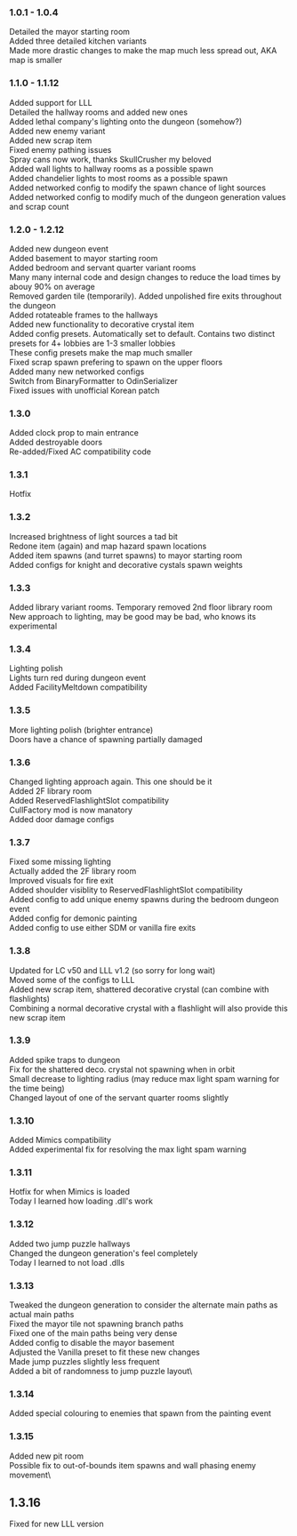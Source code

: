### 1.0.1 - 1.0.4

Detailed the mayor starting room\
Added three detailed kitchen variants\
Made more drastic changes to make the map much less spread out, AKA map is smaller

### 1.1.0 - 1.1.12

Added support for LLL\
Detailed the hallway rooms and added new ones\
Added lethal company's lighting onto the dungeon (somehow?)\
Added new enemy variant\
Added new scrap item\
Fixed enemy pathing issues\
Spray cans now work, thanks SkullCrusher my beloved\
Added wall lights to hallway rooms as a possible spawn\
Added chandelier lights to most rooms as a possible spawn\
Added networked config to modify the spawn chance of light sources\
Added networked config to modify much of the dungeon generation values and scrap count

### 1.2.0 - 1.2.12

Added new dungeon event\
Added basement to mayor starting room\
Added bedroom and servant quarter variant rooms\
Many many internal code and design changes to reduce the load times by abouy 90% on average\
Removed garden tile (temporarily). Added unpolished fire exits throughout the dungeon\
Added rotateable frames to the hallways\
Added new functionality to decorative crystal item\
Added config presets. Automatically set to default. Contains two distinct presets for 4+ lobbies are 1-3 smaller lobbies\
These config presets make the map much smaller\
Fixed scrap spawn prefering to spawn on the upper floors\
Added many new networked configs\
Switch from BinaryFormatter to OdinSerializer\
Fixed issues with unofficial Korean patch

### 1.3.0

Added clock prop to main entrance\
Added destroyable doors\
Re-added/Fixed AC compatibility code

### 1.3.1

Hotfix

### 1.3.2

Increased brightness of light sources a tad bit\
Redone item (again) and map hazard spawn locations\
Added item spawns (and turret spawns) to mayor starting room\
Added configs for knight and decorative cystals spawn weights

### 1.3.3

Added library variant rooms. Temporary removed 2nd floor library room\
New approach to lighting, may be good may be bad, who knows its experimental

### 1.3.4

Lighting polish\
Lights turn red during dungeon event\
Added FacilityMeltdown compatibility

### 1.3.5

More lighting polish (brighter entrance)\
Doors have a chance of spawning partially damaged

### 1.3.6

Changed lighting approach again. This one should be it\
Added 2F library room\
Added ReservedFlashlightSlot compatibility\
CullFactory mod is now manatory\
Added door damage configs

### 1.3.7

Fixed some missing lighting\
Actually added the 2F library room\
Improved visuals for fire exit\
Added shoulder visiblity to ReservedFlashlightSlot compatibility\
Added config to add unique enemy spawns during the bedroom dungeon event\
Added config for demonic painting\
Added config to use either SDM or vanilla fire exits

### 1.3.8

Updated for LC v50 and LLL v1.2 (so sorry for long wait)\
Moved some of the configs to LLL\
Added new scrap item, shattered decorative crystal (can combine with flashlights)\
Combining a normal decorative crystal with a flashlight will also provide this new scrap item

### 1.3.9

Added spike traps to dungeon\
Fix for the shattered deco. crystal not spawning when in orbit\
Small decrease to lighting radius (may reduce max light spam warning for the time being)\
Changed layout of one of the servant quarter rooms slightly

### 1.3.10

Added Mimics compatibility\
Added experimental fix for resolving the max light spam warning

### 1.3.11

Hotfix for when Mimics is loaded\
Today I learned how loading .dll's work

### 1.3.12

Added two jump puzzle hallways\
Changed the dungeon generation's feel completely\
Today I learned to not load .dlls

### 1.3.13

Tweaked the dungeon generation to consider the alternate main paths as actual main paths\
Fixed the mayor tile not spawning branch paths\
Fixed one of the main paths being very dense\
Added config to disable the mayor basement\
Adjusted the Vanilla preset to fit these new changes\
Made jump puzzles slightly less frequent\
Added a bit of randomness to jump puzzle layout\

### 1.3.14

Added special colouring to enemies that spawn from the painting event

### 1.3.15

Added new pit room\
Possible fix to out-of-bounds item spawns and wall phasing enemy movement\

## 1.3.16

Fixed for new LLL version

